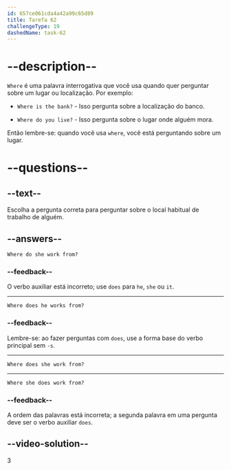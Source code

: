 ```yaml
---
id: 657ce061cda4a42a99c65d89
title: Tarefa 62
challengeType: 19
dashedName: task-62
---
```


# --description--

`Where` é uma palavra interrogativa que você usa quando quer perguntar sobre um lugar ou localização. Por exemplo:

- `Where is the bank?` - Isso pergunta sobre a localização do banco.

- `Where do you live?` - Isso pergunta sobre o lugar onde alguém mora.

Então lembre-se: quando você usa `where`, você está perguntando sobre um lugar.

# --questions--

## --text--

Escolha a pergunta correta para perguntar sobre o local habitual de trabalho de alguém.

## --answers--

`Where do she work from?`

### --feedback--

O verbo auxiliar está incorreto; use `does` para `he`, `she` ou `it`.

---

`Where does he works from?`

### --feedback--

Lembre-se: ao fazer perguntas com `does`, use a forma base do verbo principal sem `-s`.

---

`Where does she work from?`

---

`Where she does work from?`

### --feedback--

A ordem das palavras está incorreta; a segunda palavra em uma pergunta deve ser o verbo auxiliar `does`.

## --video-solution--

3
